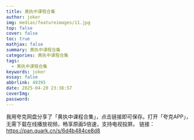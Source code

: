 ```yaml
---
title: 黄执中课程合集
author: joker
img: medias/featureimages/11.jpg
top: false
cover: false
toc: true
mathjax: false
summary: 黄执中课程合集
categories: 黄执中课程合集
tags:
  - 黄执中课程合集
keywords: joker
essay: false
abbrlink: 49395
date: 2025-04-20 23:38:57
coverImg:
password:
---
```


我用夸克网盘分享了「黄执中课程合集」，点击链接即可保存。打开「夸克APP」，无需下载在线播放视频，畅享原画5倍速，支持电视投屏。
链接：https://pan.quark.cn/s/6d4b484ce8d8
